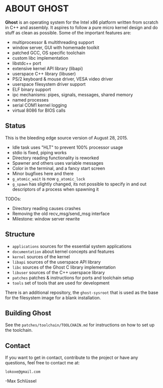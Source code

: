 # ABOUT GHOST
**Ghost** is an operating system for the Intel x86 platform written
from scratch in C++ and assembly. It aspires to follow a pure
micro kernel design and do stuff as clean as possible. Some of the
important features are:

- multiprocessor & multithreading support
- window server, GUI with homemade toolkit
- patched GCC, OS specific toolchain
- custom libc implementation
- libstdc++ port
- extensive kernel API library (libapi)
- userspace C++ library (libuser)
- PS/2 keyboard & mouse driver, VESA video driver
- userspace filesystem driver support
- ELF binary support
- ipc mechanisms: pipes, signals, messages, shared memory
- named processes
- serial COM1 kernel logging
- virtual 8086 for BIOS calls

## Status
This is the bleeding edge source version of August 28, 2015.

- Idle task uses "HLT" to prevent 100% processor usage
- stdio is fixed, piping works
- Directory reading functionality is reworked
- Spawner and others uses variable messages
- Color in the terminal, and a fancy start screen
- Minor bugfixes here and there
- `g_atomic_wait` is now `g_atomic_lock`
- `g_spawn` has slightly changed, its not possible to specify
  in and out descriptors of a process when spawning it

TODOs:
- Directory reading causes crashes
- Removing the old recv_msg/send_msg interface
- Milestone: window server rewrite

## Structure
- `applications`
	sources for the essential system applications
- `documentation`
	about kernel concepts and features
- `kernel`
	sources of the kernel
- `libapi`
	sources of the userspace API library
- `libc`
	sources of the Ghost C library implementation
- `libuser`
	sources of the C++ userspace library
- `patches`
	patches & instructions for ports and toolchain setup
- `tools`
	set of tools that are used for development

There is an additional repository, the `ghost-sysroot` that is used as the
base for the filesystem image for a blank installation.

## Building Ghost
See the `patches/toolchain/TOOLCHAIN.md` for instructions on how to set up the
toolchain.

## Contact
If you want to get in contact, contribute to the project or have any questions,
feel free to contact me at:

	lokoxe@gmail.com
	
-Max Schlüssel
